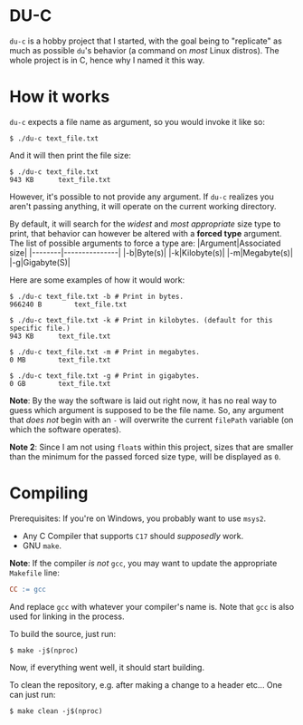 # DU-C
`du-c` is a hobby project that I started, with the goal being to "replicate" as much as possible `du`'s behavior (a command on *most* Linux distros). The whole project is in C, hence why I named it this way.

# How it works
`du-c` expects a file name as argument, so you would invoke it like so:
```shell
$ ./du-c text_file.txt
```

And it will then print the file size:
```shell
$ ./du-c text_file.txt
943 KB      text_file.txt
```

However, it's possible to not provide any argument. If `du-c` realizes you aren't passing anything, it will operate on the current working directory.

By default, it will search for the *widest* and *most appropriate* size type to print, that behavior can however be altered with a **forced type** argument. The list of possible arguments to force a type are:
|Argument|Associated size|
|--------|---------------|
|-b|Byte(s)|
|-k|Kilobyte(s)|
|-m|Megabyte(s)|
|-g|Gigabyte(S)|

Here are some examples of how it would work:
```shell
$ ./du-c text_file.txt -b # Print in bytes.
966240 B        text_file.txt

$ ./du-c text_file.txt -k # Print in kilobytes. (default for this specific file.)
943 KB      text_file.txt

$ ./du-c text_file.txt -m # Print in megabytes.
0 MB        text_file.txt

$ ./du-c text_file.txt -g # Print in gigabytes.
0 GB        text_file.txt
```

__Note__: By the way the software is laid out right now, it has no real way to guess which argument is supposed to be the file name. So, any argument that *does not* begin with an `-` will overwrite the current `filePath` variable (on which the software operates).

__Note 2__: Since I am not using `float`s within this project, sizes that are smaller than the minimum for the passed forced size type, will be displayed as `0`.

# Compiling
Prerequisites:
If you're on Windows, you probably want to use `msys2`.

- Any C Compiler that supports `C17` should *supposedly* work.
- GNU `make`.

__Note__: If the compiler *is not* `gcc`, you may want to update the appropriate `Makefile` line:
```Makefile
CC := gcc
```
And replace `gcc` with whatever your compiler's name is. Note that `gcc` is also used for linking in the process.

To build the source, just run:
```shell
$ make -j$(nproc)
```

Now, if everything went well, it should start building.

To clean the repository, e.g. after making a change to a header etc... One can just run:
```shell
$ make clean -j$(nproc)

```
